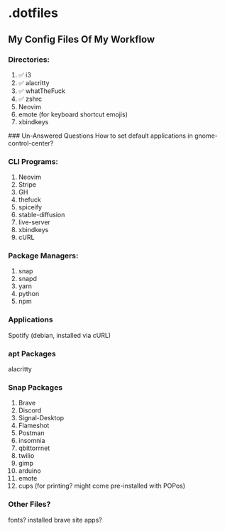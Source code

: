 # .dotfiles

## My Config Files Of My Workflow

### Directories:
<ol>
<li> ✅ i3
<li> ✅ alacritty
<li> ✅ whatTheFuck
<li> ✅ zshrc
<li> Neovim
<li> emote (for keyboard shortcut emojis)
<li> xbindkeys
</ol>
### Un-Answered Questions
How to set default applications in gnome-control-center?


### CLI Programs:
<ol>
<li>Neovim
<li>Stripe
<li>GH
<li>thefuck
<li>spiceify
<li>stable-diffusion
<li>live-server
<li>xbindkeys
<li>cURL
</ol>

### Package Managers:
<ol>
<li>snap
<li>snapd
<li>yarn
<li>python
<li>npm
</ol>

### Applications
Spotify (debian, installed via cURL)

### apt Packages
alacritty

### Snap Packages
<ol>
<li> Brave
<li> Discord
<li> Signal-Desktop
<li> Flameshot
<li> Postman
<li> insomnia
<li> qbittorrnet
<li> twilio
<li> gimp
<li> arduino
<li> emote
<li> cups (for printing? might come pre-installed with POPos)
</ol>

### Other Files?
fonts?
installed brave site apps?
